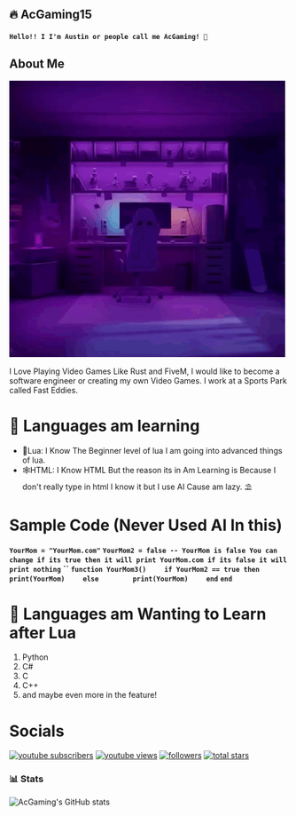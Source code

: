 ## 🔥 AcGaming15

**`Hello!! I I'm Austin or people call me AcGaming! 👋`**

## About Me
![alt text](image-1.png)

I Love Playing Video Games Like Rust and FiveM, I would like to become a software engineer or creating my own Video Games.
 I work at a Sports Park called Fast Eddies.

##

# 🎈 Languages am learning
- 🔵Lua: I Know The Beginner level of lua I am going into advanced things of lua.
- 🕸️HTML: I Know HTML But the reason its in Am Learning is Because I don't really type in html I know it but I use AI Cause am lazy. ⛱️

#

# Sample Code (Never Used AI In this)

**`YourMom = "YourMom.com"`**
**`YourMom2 = false -- YourMom is false You can change if its true then it will print YourMom.com if its false it will print nothing`**
**``**
**`function YourMom3()`**
**`    if YourMom2 == true then`**
**`        print(YourMom)`**
**`    else`**
**`        print(YourMom)`**
**`    end`**
**`end`**


# 🦥 Languages am Wanting to Learn after Lua
1. Python
2. C#
3. C
4. C++
5. and maybe even more in the feature!

#

# Socials

 <p align="left">
      <a href="https://www.youtube.com/@AcGaming1514?sub_confirmation=1">
         <img alt="youtube subscribers" title="Subscribe to my YouTube channel" src="https://custom-icon-badges.demolab.com/youtube/channel/subscribers/UCSpxN00eev2Jalb1dXSLEZQ?color=%23E05D44&label=SUBSCRIBE&logo=video&logoColor=white&style=for-the-badge&labelColor=CE4630"/></a> 
      <a href="https://www.youtube.com/c/fknight">
         <img alt="youtube views" title="YouTube views" src="https://custom-icon-badges.demolab.com/youtube/channel/views/UCSpxN00eev2Jalb1dXSLEZQ?color=%23E1AD0E&logo=eye&logoColor=white&style=for-the-badge&labelColor=C79600"/></a> 
      <a href="https://github.com/austincabler13?tab=followers">
         <img alt="followers" title="Follow me on Github" src="https://custom-icon-badges.demolab.com/github/followers/austincabler13?color=236ad3&labelColor=1155ba&style=for-the-badge&logo=person-add&label=Follow&logoColor=white"/></a>
      <a href="https://github.com/austincabler13?tab=repositories&sort=stargazers">
         <img alt="total stars" title="Total stars on GitHub" src="https://custom-icon-badges.demolab.com/github/stars/austincabler13?color=55960c&style=for-the-badge&labelColor=488207&logo=star"/></a>
   </p>

### 📊 Stats

![AcGaming's GitHub stats](https://github-readme-stats.vercel.app/api?username=austincabler13&show_icons=true&theme=gruvbox)
